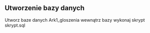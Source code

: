 ## Utworzenie bazy danych
Utworz baze danych Ark1_gloszenia
wewnątrz bazy wykonaj skrypt skrypt.sql
